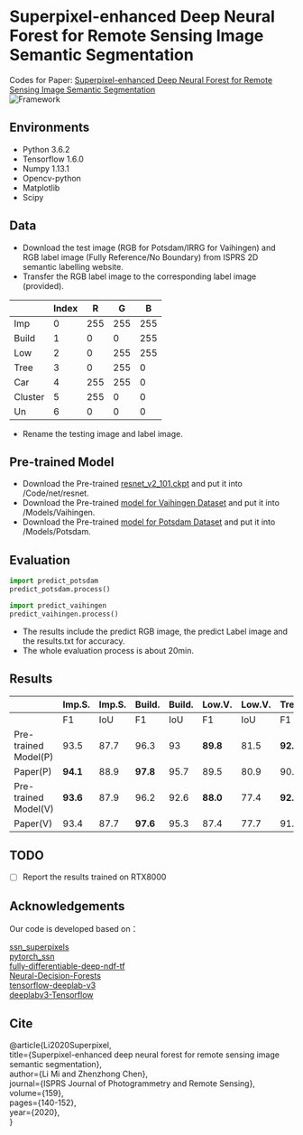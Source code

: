 # Superpixel-enhanced Deep Neural Forest for Remote Sensing Image Semantic Segmentation
Codes for Paper: [Superpixel-enhanced Deep Neural Forest for Remote Sensing Image Semantic Segmentation](https://www.sciencedirect.com/science/article/pii/S0924271619302606)  
![Framework](https://github.com/mi18/SNDF/blob/master/Frameworks.png) 
## Environments
* Python 3.6.2
* Tensorflow 1.6.0
* Numpy 1.13.1
* Opencv-python
* Matplotlib
* Scipy

## Data
*	Download the test image (RGB for Potsdam/IRRG for Vaihingen) and RGB label image (Fully Reference/No Boundary) from ISPRS 2D semantic labelling website.
*	Transfer the RGB label image to the corresponding label image (provided).
                  
|         | Index | R    | G    | B    |
| ------- | ----- | ---- | ---- | ---- |
| Imp     | 0     | 255  | 255  | 255  |
| Build   | 1     | 0    | 0    | 255  |
| Low     | 2     | 0    | 255  | 255  |
| Tree    | 3     | 0    | 255  | 0    |
| Car     | 4     | 255  | 255  | 0    |
| Cluster | 5     | 255  | 0    | 0    |
| Un      | 6     | 0    | 0    | 0    |

*	Rename the testing image and label image.

## Pre-trained Model
*	Download the Pre-trained [resnet_v2_101.ckpt](https://drive.google.com/file/d/1pMixI1wD11TzbOp-QygUPUygzkGrEuYo/view?usp=sharing) and put it into /Code/net/resnet.
*	Download the Pre-trained [model for Vaihingen Dataset](https://drive.google.com/file/d/10V9Qtz8kKMH2uybOzLdLRnT_HTeY-vHb/view?usp=sharing) and put it into /Models/Vaihingen.
* Download the Pre-trained [model for Potsdam Dataset](https://drive.google.com/file/d/10V9Qtz8kKMH2uybOzLdLRnT_HTeY-vHb/view?usp=sharing) and put it into /Models/Potsdam.

## Evaluation
``` python
import predict_potsdam
predict_potsdam.process()

import predict_vaihingen
predict_vaihingen.process()
``` 
* The results include the predict RGB image, the predict Label image and the results.txt for accuracy.
* The whole evaluation process is about 20min.

## Results
|                      | Imp.S.   | Imp.S. |  Build.  |   Build.   | Low.V.   | Low.V. | Tree     | Tree | Car      | Car  | Mean     | Mean     | OA       |
| -------------------- | -------- | ------ | -------- | ---------- | -------- | ------ | -------- | ---- | -------- | ---- | -------- | -------- | -------- |
|                      | F1       | IoU    | F1       | IoU        | F1       | IoU    | F1       | IoU  | F1       | IoU  | F1       | IoU      |          |
| Pre-trained Model(P) | 93.5     | 87.7   | 96.3     | 93         | **89.8** | 81.5   | **92.7** | 86.4 | **96.7** | 93.6 | **93.8** | **88.4** | 92.1     |
| Paper(P)             | **94.1** | 88.9   | **97.8** | 95.7       | 89.5     | 80.9   | 90.4     | 82.5 | 95.1     | 90.7 | 93.4     | 87.7     | **92.6** |
| Pre-trained Model(V) | **93.6** | 87.9   | 96.2     | 92.6       | **88.0** | 77.4   | **92.6** | 85.3 | **85.3** | 74.4 | **91.1** | **83.9** | **92.6** |
| Paper(V)             | 93.4     | 87.7   | **97.6** | 95.3       |   87.4   | 77.7   | 91.2     | 83.8 | 85.2     | 74.3 | 91.0     | 83.8     | 92.2     |

## TODO
- [ ] Report the results trained on RTX8000

## Acknowledgements
Our code is developed based on：

[ssn_superpixels](https://github.com/NVlabs/ssn_superpixels)  
[pytorch_ssn](https://github.com/CYang0515/pytorch_ssn)  
[fully-differentiable-deep-ndf-tf](https://github.com/chrischoy/fully-differentiable-deep-ndf-tf)  
[Neural-Decision-Forests](https://github.com/jingxil/Neural-Decision-Forests)  
[tensorflow-deeplab-v3](https://github.com/rishizek/tensorflow-deeplab-v3)  
[deeplabv3-Tensorflow](https://github.com/ximimiao/deeplabv3-Tensorflow)  

## Cite
@article{Li2020Superpixel,  
  title={Superpixel-enhanced deep neural forest for remote sensing image semantic segmentation},  
  author={Li Mi and Zhenzhong Chen},  
  journal={ISPRS Journal of Photogrammetry and Remote Sensing},  
  volume={159},  
  pages={140-152},  
  year={2020},  
}

